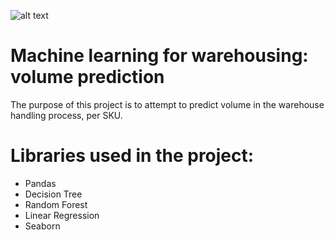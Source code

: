 
![alt text](https://thumbs.dreamstime.com/b/warehouse-management-as-stock-inventory-distribution-work-outline-concept-product-storage-transportation-occupation-203099806.jpg)


# Machine learning for warehousing: volume prediction

The purpose of this project is to attempt to predict volume in the warehouse handling process, per SKU.



# Libraries used in the project:
* Pandas
* Decision Tree
* Random Forest
* Linear Regression
* Seaborn


